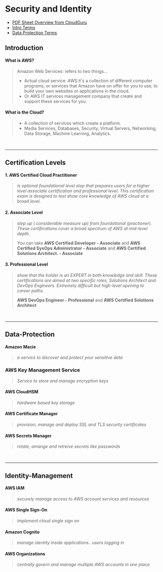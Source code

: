 # Security and Identity 
- [PDF Sheet Overview from CloudGuru](https://acloudguru-content-attachment-production.s3-accelerate.amazonaws.com/1616423695989-Introduction%20to%20AWS%20PDF.pdf)
- [Intro Terms](#introduction)
- [Data Protection Terms](#data-protection)

## Introduction 
#### What is AWS? 
> Amazon Web Services: refers to two things... 
> * Actual cloud service: AWS it's a collection of different computer programs, or services that Amazon have on offer for you to use, to build your own websites or applications in the cloud.
> * Or AWS IT services management company that create and support these services for you. 

#### What is the Cloud? 
> * A collection of services which create a platform. 
> * Media Services, Databases, Security, Virtual Servers, Networking, Data Storage, Machine Learning, Analytics. 
<br/> 

----
## Certification Levels 
#### 1. AWS Certified Cloud Practitioner
> _is optional foundational level step that prepares users for a higher level associate certification and professional level. This certification exam is designed to test show core knowledge of AWS cloud at a broad level._

#### 2. Associate Level
> _step up ( considerable measure up) from foundational (practioner). These certifications cover a broad spectrum of AWS at mid-level depth._
>
> You can take **AWS Certified Developer - Associate** and **AWS Certified SysOps Administrator - Associate** and **AWS Certified Solutions Architect. - Associate**

#### 3. Professional Level 
> _show that the holder is an EXPERT in both knowledge and skill. These certifications are aimed at two specific roles, Solutions Architect and DevOps Engineers. Extremely difficult but high-level opening to career paths._
>
> **AWS DevOps Engineer - Professional** and **AWS Certified Solutions Architect**
<br/> 

----
## Data-Protection 
#### Amazon Macie 
> _a service to discover and protect your sensitive data_

### AWS Key Management Service 
> _Service to store and manage encryption keys_

#### AWS CloudHSM
> _hardware based key storage_

#### AWS Certificate Manager 
> _provision, manage and deploy SSL and TLS security certificates_

#### AWS Secrets Manager 
> _rotate, amange and retreive secrets like passwords_
<br/> 

---- 
## Identity-Management
#### AWS IAM
> _securely manage access to AWS account services and resources_

#### AWS Single Sign-On
> _implement cloud single sign on_

#### Amazon Cognito 
> _manage identity inside applications.. users logging in_

#### AWS Organizations 
> _centrally govern and manage multiple AWS accounts in one place_












